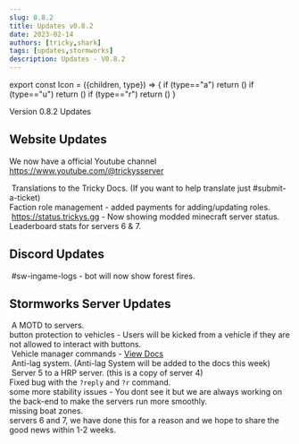 ```yaml
---
slug: 0.8.2
title: Updates v0.8.2
date: 2023-02-14
authors: [tricky,shark]
tags: [updates,stormworks]
description: Updates - V0.8.2
---
```

export const Icon = ({children, type}) => {
  if (type=="a") return (<i class="fas fa-plus update-add" title="Added"></i>)
  if (type=="u") return (<i class="fas fa-arrow-up update-updated" title="Updated"></i>)
  if (type=="r") return (<i class="fas fa-minus update-removed" title="Removed"></i>)
}

Version 0.8.2 Updates

<!--truncate-->

## Website Updates

We now have a official Youtube channel https://www.youtube.com/@trickysserver

&#8203;<Icon type="a"></Icon> Translations to the Tricky Docs. (If you want to help translate just #submit-a-ticket) <br/>
&#8203;<Icon type="u"></Icon> Faction role management - added payments for adding/updating roles. <br/>
&#8203;<Icon type="u"></Icon> https://status.trickys.gg - Now showing modded minecraft server status. <br/>
&#8203;<Icon type="r"></Icon> Leaderboard stats for servers 6 & 7. <br/>

## Discord Updates

&#8203;<Icon type="u"></Icon> #sw-ingame-logs - bot will now show forest fires.

## Stormworks Server Updates

&#8203;<Icon type="a"></Icon> A MOTD to servers.<br/>
&#8203;<Icon type="a"></Icon> button protection to vehicles - Users will be kicked from a vehicle if they are not allowed to interact with buttons. <br/>
&#8203;<Icon type="u"></Icon> Vehicle manager commands - [View Docs](/stormworks/commands#vehicle-manager-commands) <br/>
&#8203;<Icon type="u"></Icon> Anti-lag system. (Anti-lag System will be added to the docs this week) <br/>
&#8203;<Icon type="u"></Icon> Server 5 to a HRP server. (this is a copy of server 4) <br/>
<i class="fas fa-bug update-bug"></i> Fixed bug with the <code>?reply</code> and <code>?r</code> command. <br/>
<i class="fas fa-bug update-bug"></i> some more stability issues - You dont see it but we are always working on the back-end to make the servers run more smoothly. <br/>
<i class="fas fa-bug update-bug"></i> missing boat zones. <br/>
<i class="fas fa-minus update-removed"></i> servers 6 and 7, we have done this for a reason and we hope to share the good news within 1-2 weeks.